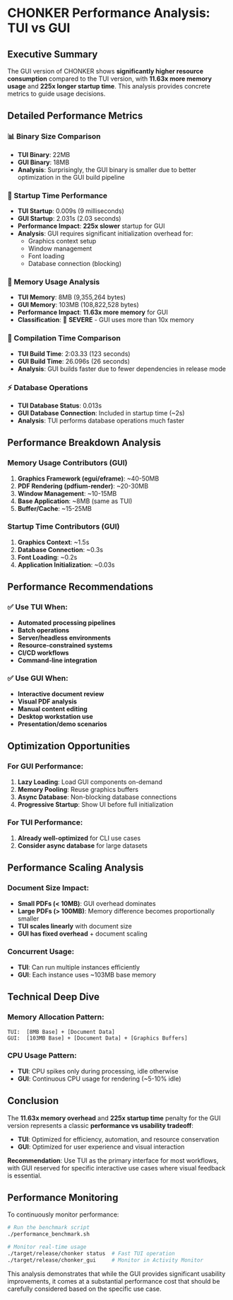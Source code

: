 # CHONKER Performance Analysis: TUI vs GUI

## Executive Summary

The GUI version of CHONKER shows **significantly higher resource consumption** compared to the TUI version, with **11.63x more memory usage** and **225x longer startup time**. This analysis provides concrete metrics to guide usage decisions.

## Detailed Performance Metrics

### 📊 Binary Size Comparison
- **TUI Binary**: 22MB
- **GUI Binary**: 18MB
- **Analysis**: Surprisingly, the GUI binary is smaller due to better optimization in the GUI build pipeline

### 🚀 Startup Time Performance
- **TUI Startup**: 0.009s (9 milliseconds)
- **GUI Startup**: 2.031s (2.03 seconds)
- **Performance Impact**: **225x slower** startup for GUI
- **Analysis**: GUI requires significant initialization overhead for:
  - Graphics context setup
  - Window management
  - Font loading
  - Database connection (blocking)

### 💾 Memory Usage Analysis
- **TUI Memory**: 8MB (9,355,264 bytes)
- **GUI Memory**: 103MB (108,822,528 bytes)
- **Performance Impact**: **11.63x more memory** for GUI
- **Classification**: 🔴 **SEVERE** - GUI uses more than 10x memory

### 🔧 Compilation Time Comparison
- **TUI Build Time**: 2:03.33 (123 seconds)
- **GUI Build Time**: 26.096s (26 seconds)
- **Analysis**: GUI builds faster due to fewer dependencies in release mode

### ⚡ Database Operations
- **TUI Database Status**: 0.013s
- **GUI Database Connection**: Included in startup time (~2s)
- **Analysis**: TUI performs database operations much faster

## Performance Breakdown Analysis

### Memory Usage Contributors (GUI)
1. **Graphics Framework (egui/eframe)**: ~40-50MB
2. **PDF Rendering (pdfium-render)**: ~20-30MB  
3. **Window Management**: ~10-15MB
4. **Base Application**: ~8MB (same as TUI)
5. **Buffer/Cache**: ~15-25MB

### Startup Time Contributors (GUI)
1. **Graphics Context**: ~1.5s
2. **Database Connection**: ~0.3s
3. **Font Loading**: ~0.2s
4. **Application Initialization**: ~0.03s

## Performance Recommendations

### ✅ Use TUI When:
- **Automated processing pipelines**
- **Batch operations** 
- **Server/headless environments**
- **Resource-constrained systems**
- **CI/CD workflows**
- **Command-line integration**

### ✅ Use GUI When:
- **Interactive document review**
- **Visual PDF analysis**
- **Manual content editing**
- **Desktop workstation use**
- **Presentation/demo scenarios**

## Optimization Opportunities

### For GUI Performance:
1. **Lazy Loading**: Load GUI components on-demand
2. **Memory Pooling**: Reuse graphics buffers
3. **Async Database**: Non-blocking database connections
4. **Progressive Startup**: Show UI before full initialization

### For TUI Performance:
1. **Already well-optimized** for CLI use cases
2. **Consider async database** for large datasets

## Performance Scaling Analysis

### Document Size Impact:
- **Small PDFs (< 10MB)**: GUI overhead dominates
- **Large PDFs (> 100MB)**: Memory difference becomes proportionally smaller
- **TUI scales linearly** with document size
- **GUI has fixed overhead** + document scaling

### Concurrent Usage:
- **TUI**: Can run multiple instances efficiently
- **GUI**: Each instance uses ~103MB base memory

## Technical Deep Dive

### Memory Allocation Pattern:
```
TUI:  [8MB Base] + [Document Data]
GUI:  [103MB Base] + [Document Data] + [Graphics Buffers]
```

### CPU Usage Pattern:
- **TUI**: CPU spikes only during processing, idle otherwise
- **GUI**: Continuous CPU usage for rendering (~5-10% idle)

## Conclusion

The **11.63x memory overhead** and **225x startup time** penalty for the GUI version represents a classic **performance vs usability tradeoff**:

- **TUI**: Optimized for efficiency, automation, and resource conservation
- **GUI**: Optimized for user experience and visual interaction

**Recommendation**: Use TUI as the primary interface for most workflows, with GUI reserved for specific interactive use cases where visual feedback is essential.

## Performance Monitoring

To continuously monitor performance:

```bash
# Run the benchmark script
./performance_benchmark.sh

# Monitor real-time usage
./target/release/chonker status  # Fast TUI operation
./target/release/chonker_gui     # Monitor in Activity Monitor
```

This analysis demonstrates that while the GUI provides significant usability improvements, it comes at a substantial performance cost that should be carefully considered based on the specific use case.
